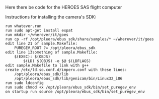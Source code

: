 Here there be code for the HEROES SAS flight computer

Instructions for installing the camera's SDK:

    run whatever.run
    run sudo apt-get install expat
    run mkdir ~/wherever/it/goes
    run cp -rf /opt/pleora/ebus_sdk/share/samples/* ~/wherever/it/goes
    edit line 21 of sample.Makefile:
        PUREGEV_ROOT ?= /opt/pleora/ebus_sdk
    edit line 13something of sample.Makefile:
        $(EXEC): $(OBJS)
            $(LD) $(OBJS) -o $@ $(LDFLAGS)
    edit sample.Makefile to link with g++
    create /etc/ld.so.conf.d/imperx.conf with these lines:
        /opt/pleora/ebus_sdk/lib
        /opt/pleora/ebus_sdk/lib/genicam/bin/Linux32_i86
    run sudo ldconfig
    run sudo chmod +x /opt/pleora/ebus_sdk/bin/set_puregev_env
    on startup run source /opt/pleora/ebus_sdk/bin/set_puregev_env



